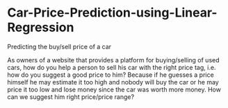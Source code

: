 # Car-Price-Prediction-using-Linear-Regression
Predicting the buy/sell price of a car

As owners of a website that provides a platform for buying/selling of used cars, how do you help a person to sell his car with the right price tag, i.e. how do you suggest a good price to him? Because if he guesses a price himself he may estimate it too high and nobody will buy the car or he may price it too low and lose money since the car was worth more money. How can we suggest him right price/price range?
